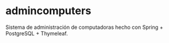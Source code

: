 # admincomputers
Sistema de administración de computadoras hecho con Spring + PostgreSQL + Thymeleaf.
